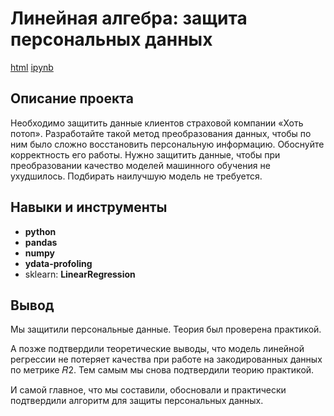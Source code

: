 # Линейная алгебра: защита персональных данных

[html](https://github.com/TomashA1980/Portfolio_All_Practicum_Projects/blob/main/lin_algebra/lin_algebra_data_defence.html)    [ipynb](https://github.com/TomashA1980/Portfolio_All_Practicum_Projects/blob/main/lin_algebra/lin_algebra_data_defence.ipynb)

## Описание проекта

Необходимо защитить данные клиентов страховой компании «Хоть потоп». 
Разработайте такой метод преобразования данных, чтобы по ним было сложно восстановить персональную информацию. Обоснуйте корректность его работы. Нужно защитить данные, чтобы при преобразовании качество моделей машинного обучения не ухудшилось. Подбирать наилучшую модель не требуется.


## Навыки и инструменты

- **python**
- **pandas**
- **numpy**
- **ydata-profoling**
- sklearn: **LinearRegression** 

## Вывод

Мы защитили персональные данные. Теория был проверена практикой.

А позже подтвердили теоретические выводы, что модель линейной регрессии не потеряет качества при работе на закодированных данных по метрике 𝑅2.
Тем самым мы снова подтвердили теорию практикой.

И самой главное, что мы составили, обосновали и практически подтвердили алгоритм для защиты персональных данных.

